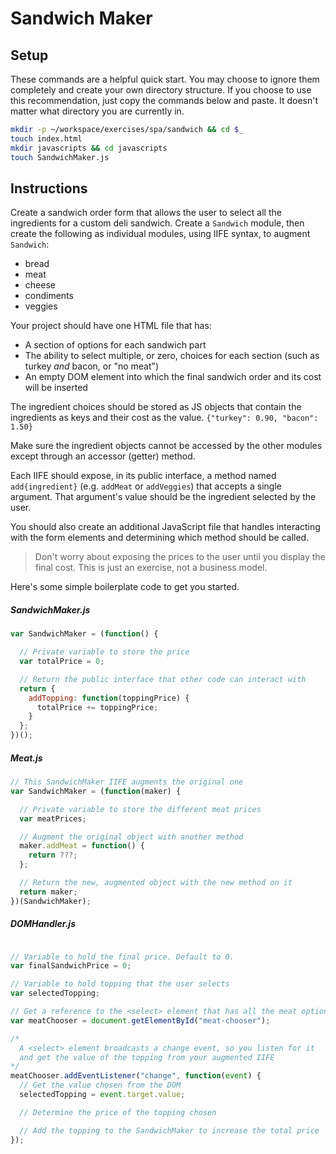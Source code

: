 # Sandwich Maker

## Setup

These commands are a helpful quick start. You may choose to ignore them completely and create your own directory structure. If you choose to use this recommendation, just copy the commands below and paste. It doesn't matter what directory you are currently in.

```bash
mkdir -p ~/workspace/exercises/spa/sandwich && cd $_
touch index.html
mkdir javascripts && cd javascripts
touch SandwichMaker.js
```

## Instructions

Create a sandwich order form that allows the user to select all the ingredients for a custom deli sandwich. Create a `Sandwich` module, then create the following as individual modules, using IIFE syntax, to augment `Sandwich`:  

+ bread
+ meat
+ cheese
+ condiments
+ veggies  

Your project should have one HTML file that has:

+ A section of options for each sandwich part 
+ The ability to select multiple, or zero, choices for each section (such as turkey _and_ bacon, or "no meat") 
+ An empty DOM element into which the final sandwich order and its cost will be inserted  

The ingredient choices should be stored as JS objects that contain the ingredients as keys and their cost as the value. `{"turkey": 0.90, "bacon": 1.50}` 

Make sure the ingredient objects cannot be accessed by the other modules except through an accessor (getter) method.  

Each IIFE should expose, in its public interface, a method named `add{ingredient}` (e.g. `addMeat` or `addVeggies`) that accepts a single argument. That argument's value should be the ingredient selected by the user.

You should also create an additional JavaScript file that handles interacting with the form elements and determining which method should be called.

> Don't worry about exposing the prices to the user until you display the final cost. This is just an exercise, not a business model.

Here's some simple boilerplate code to get you started.

##### SandwichMaker.js

```js
var SandwichMaker = (function() {

  // Private variable to store the price
  var totalPrice = 0;

  // Return the public interface that other code can interact with
  return {
    addTopping: function(toppingPrice) {
      totalPrice += toppingPrice;
    }
  };
})();

```

##### Meat.js

```js
// This SandwichMaker IIFE augments the original one
var SandwichMaker = (function(maker) {

  // Private variable to store the different meat prices
  var meatPrices;

  // Augment the original object with another method
  maker.addMeat = function() {
    return ???;
  };

  // Return the new, augmented object with the new method on it
  return maker;
})(SandwichMaker);
```

##### DOMHandler.js

```js

// Variable to hold the final price. Default to 0.
var finalSandwichPrice = 0;

// Variable to hold topping that the user selects
var selectedTopping;

// Get a reference to the <select> element that has all the meat options
var meatChooser = document.getElementById("meat-chooser");

/* 
  A <select> element broadcasts a change event, so you listen for it
  and get the value of the topping from your augmented IIFE
*/
meatChooser.addEventListener("change", function(event) {
  // Get the value chosen from the DOM
  selectedTopping = event.target.value;

  // Determine the price of the topping chosen

  // Add the topping to the SandwichMaker to increase the total price
});
```
